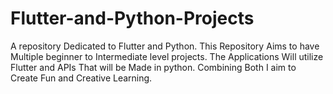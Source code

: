 # Flutter-and-Python-Projects
A repository Dedicated to Flutter and Python. 
This Repository Aims to have Multiple beginner to Intermediate level projects. The Applications Will utilize Flutter and APIs That will be Made in python. 
Combining Both I aim to Create Fun and Creative Learning.
